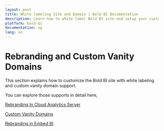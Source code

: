 ```yaml
---
layout: post
title: White labeling Site and Domain | Bold BI Documentation
description: Learn how to white label Bold BI site and setup your custom vanity URL with SSL in cloud-hosted Bold BI.
platform: bold-bi
documentation: ug
lang: en
---
```


# Rebranding and Custom Vanity Domains

This section explains how to customize the Bold BI site with white labeling and custom vanity domain support.

You can explore those supports in detail here,

[Rebranding In Cloud Analytics Server](/rebranding/rebranding-in-cloud-bi/)

[Custom Vanity Domains](/rebranding/custom-domains/)

[Rebranding in Embed BI](/rebranding/rebranding-in-embed-bi/)